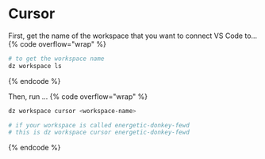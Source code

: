 # Cursor

First, get the name of the workspace that you want to connect VS Code to...
{% code overflow="wrap" %}
```bash
# to get the workspace name
dz workspace ls
```
{% endcode %}

Then, run ...
{% code overflow="wrap" %}
```bash
dz workspace cursor <workspace-name>

# if your workspace is called energetic-donkey-fewd
# this is dz workspace cursor energetic-donkey-fewd
```
{% endcode %}